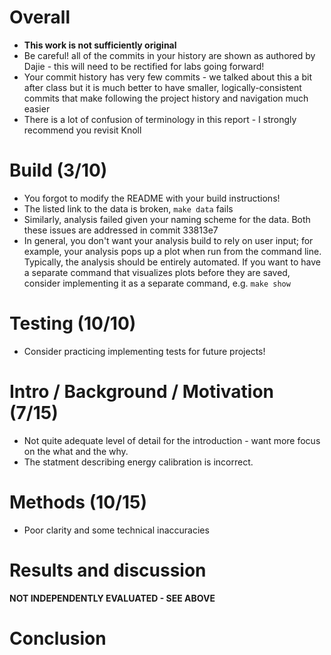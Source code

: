 # Overall
 - **This work is not sufficiently original**
 - Be careful! all of the commits in your history are shown as authored by 
   Dajie - this will need to be rectified for labs going forward!
 - Your commit history has very few commits - we talked about this a bit 
   after class but it is much better to have smaller, logically-consistent
   commits that make following the project history and navigation much easier
 - There is a lot of confusion of terminology in this report - I strongly 
   recommend you revisit Knoll

# Build (3/10)
 - You forgot to modify the README with your build instructions!
 - The listed link to the data is broken, `make data` fails
 - Similarly, analysis failed given your naming scheme for the data. Both these
   issues are addressed in commit 33813e7
 - In general, you don't want your analysis build to rely on user input; for
   example, your analysis pops up a plot when run from the command line. 
   Typically, the analysis should be entirely automated. If you want to have
   a separate command that visualizes plots before they are saved, consider
   implementing it as a separate command, e.g. `make show`

# Testing (10/10)
 - Consider practicing implementing tests for future projects!

# Intro / Background / Motivation (7/15)
 - Not quite adequate level of detail for the introduction - want more focus
   on the what and the why.
 - The statment describing energy calibration is incorrect.

# Methods (10/15)
 - Poor clarity and some technical inaccuracies

# Results and discussion

**NOT INDEPENDENTLY EVALUATED - SEE ABOVE**

# Conclusion
